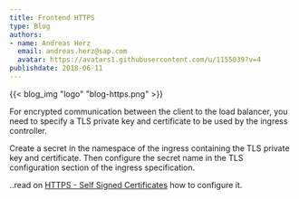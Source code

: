 ```yaml
---
title: Frontend HTTPS
type: Blog
authors: 
- name: Andreas Herz
  email: andreas.herz@sap.com
  avatar: https://avatars1.githubusercontent.com/u/1155039?v=4
publishdate: 2018-06-11
---
```


{{< blog_img "logo" "blog-https.png" >}}
 
For encrypted communication between the client to the load balancer, you need to specify a TLS private key and 
certificate to be used by the ingress controller.

Create a secret in the namespace of the ingress containing the TLS private key and certificate. Then configure the 
secret name in the TLS configuration section of the ingress specification.

..read on [HTTPS - Self Signed Certificates](../readmore/https) how to configure it.
